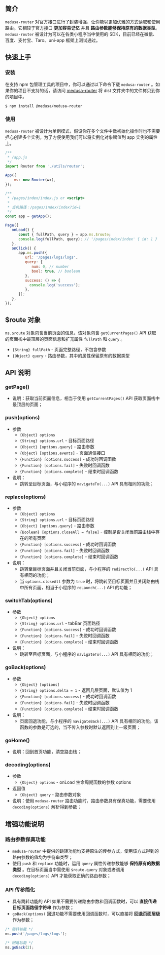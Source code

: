 <a name="zFQNE"></a>
## 简介
`medusa-router` 对官方接口进行了封装增强，让你能以更加优雅的方式读取和使用路由。它相较于官方接口 **更加容易记忆** 并且 **路由参数能够保持原有的数据类型**。 `medusa-router` 被设计为可以在各类小程序当中使用的 SDK，目前已经在微信、百度、支付宝、Taro、uni-app 框架上测试通过。
<a name="g31HU"></a>
## 快速上手
<a name="pFN0F"></a>
### 安装
在支持 npm 包管理工具的项目中，你可以通过以下命令下载 `medusa-router` 。如果你的项目不支持的话，请访问 [medusa-router](https://github.com/Oc-master/medusa-router) 将 dist 文件夹中的文件拷贝到你的项目中。
```shell
$ npm install @medusa/medusa-router
```
<a name="tp8sF"></a>
### 使用
`medusa-router` 被设计为单例模式，假设你在多个文件中做初始化操作时也不需要担心创建多个实例。为了方便使用我们可以将实例化对象赋值到 app 实例的属性上。
```javascript
/**
 * /app.js
 */
import Router from './utils/router';

App({
	ms: new Router(wx),
});
```
```javascript
/**
 * /pages/index/index.js or <script>
 *
 * 当前路径：/pages/index/index?id=1
 */
const app = getApp();

Page({
   onLoad() {
      const { fullPath, query } = app.ms.$route;
      console.log(fullPath, query); // '/pages/index/index' { id: 1 }
   },
   onClick() {
      app.ms.push({
         url: '/pages/logs/logs',
         query: {
            num: 0, // number
            bool: true, // boolean
         },
         success: () => {
      	   console.log('success');
         },
      });
   },
});
```
<a name="hmLwZ"></a>
## $route 对象
`ms.$route` 对象包含当前页面的信息，该对象包含 `getCurrentPages()` API 获取的页面栈中最顶层的页面信息和扩充属性 `fullPath` 和 `query` 。

- `{String} fullPath` - 页面完整路径，不包含参数
- `{Object} query` - 路由参数，其中的属性保留原有的数据类型
<a name="nIYxJ"></a>
## API 说明
<a name="KWALC"></a>
### getPage()

- 说明：获取当前页面信息，相当于使用 `getCurrentPages()` API 获取页面栈中最顶层的页面；
<a name="icqz2"></a>
### push(options)

- 参数
   - `{Object} options`
   - `{String} options.url` - 目标页面路径
   - `{Object} [options.query]` - 路由参数
   - `{Object} [options.events]` - 页面通信接口
   - `{Function} [options.success]` - 成功时回调函数
   - `{Function} [options.fail]` - 失败时回调函数
   - `{Function} [options.complete]` - 结束时回调函数
- 说明：
   - 跳转至目标页面，与小程序的 `navigateTo(...)` API 具有相同的功能；
<a name="YIxus"></a>
### replace(options)

- 参数
   - `{Object} options`
   - `{String} options.url` - 目标页面路径
   - `{Object} [options.query]` - 路由参数
   - `{Boolean} [options.closeAll = false]` - 控制是否关闭当前路由栈中存在的所有页面
   - `{Function} [options.success]` - 成功时回调函数
   - `{Function} [options.fail]` - 失败时回调函数
   - `{Function} [options.complete]` - 结束时回调函数
- 说明：
   - 跳转至目标页面并且关闭当前页面，与小程序的 `redirectTo(...)` API 具有相同的功能；
   - 当 `options.closeAll` 参数为 `true` 时，将跳转至目标页面并且关闭路由栈中所有页面，相当于小程序的 `reLaunch(...)` API 的功能；
<a name="jtXC1"></a>
### switchTab(options)

- 参数
   - `{Object} options`
   - `{String} options.url` - tabBar 页面路径
   - `{Function} [options.success]` - 成功时回调函数
   - `{Function} [options.fail]` - 失败时回调函数
   - `{Function} [options.complete]` - 结束时回调函数
- 说明：
   - 跳转至目标页面，与小程序的 `navigateTo(...)` API 具有相同的功能；
<a name="XPvWi"></a>
### goBack(options)

- 参数
   - `{Object} [options]`
   - `{String} options.delta = 1` - 返回几层页面，默认值为 1
   - `{Function} [options.success]` - 成功时回调函数
   - `{Function} [options.fail]` - 失败时回调函数
   - `{Function} [options.complete]` - 结束时回调函数
- 说明：
   - 页面回退功能，与小程序的 `navigateBack(...)` API 具有相同的功能。该函数的参数是可选的，当不传入参数时默认返回到上一级页面；
<a name="KF0DL"></a>
### goHome()

- 说明：回到首页功能，清空路由栈；
<a name="L1tKK"></a>
### decoding(options)

- 参数
   - `{Object} options` - onLoad 生命周期函数的参数 options
- 返回值
   - `{Object} query` - 路由参数对象
- 说明：使用 `medusa-router` 路由功能时，路由参数具有保真功能，需要使用 `decoding(options)` 解析得到参数；
<a name="iGLbs"></a>
## 增强功能说明
<a name="WvOnZ"></a>
### 路由参数保真功能

- `medusa-router` 中提供的跳转功能均支持原生的传参方式，使用该方式得到的路由参数的值均为字符串类型；
- 使用 `push` 和 `replace` 功能时，运用 `query` 属性传递参数能够 **保持原有的数据类型** 。在目标页面当中需使用 `$route.query` 对象或者调用 `decoding(options)` API 才能获取正确的路由参数；
<a name="si9BH"></a>
### API 传参简化

- 具有跳转功能的 API 如果不需要传递路由参数和回调函数时，可以 **直接传递目标页面路径字符串** 作为参数；
- `goBack(options)` 回退功能不需要使用回调函数时，可以直接将 **回退页面层级** 作为参数；
```javascript
/* 跳转功能 */
ms.push('/pages/logs/logs');

/* 回退功能 */
ms.goBack(2);
```
